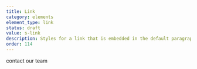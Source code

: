 ```yaml
---
title: Link
category: elements
element_type: link
status: draft
value: s-link
description: Styles for a link that is embedded in the default paragraph text.
order: 114
---
```

<a class="s-link">contact our team</a>
